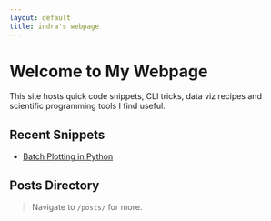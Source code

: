 ```yaml
---
layout: default
title: indra's webpage
---
```


# Welcome to My Webpage

This site hosts quick code snippets, CLI tricks, data viz recipes and scientific programming tools I find useful.

## Recent Snippets
- [Batch Plotting in Python](./posts/batch-plotting)

## Posts Directory

> Navigate to `/posts/` for more. 
